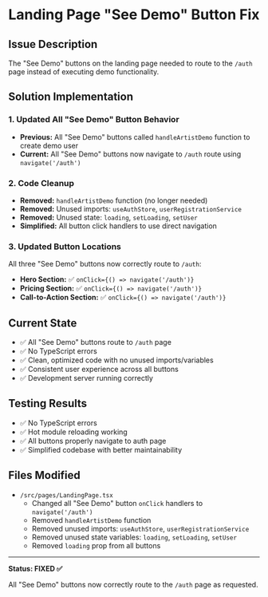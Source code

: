 # Landing Page "See Demo" Button Fix

## Issue Description
The "See Demo" buttons on the landing page needed to route to the `/auth` page instead of executing demo functionality.

## Solution Implementation

### 1. Updated All "See Demo" Button Behavior
- **Previous:** All "See Demo" buttons called `handleArtistDemo` function to create demo user
- **Current:** All "See Demo" buttons now navigate to `/auth` route using `navigate('/auth')`

### 2. Code Cleanup
- **Removed:** `handleArtistDemo` function (no longer needed)
- **Removed:** Unused imports: `useAuthStore`, `userRegistrationService`
- **Removed:** Unused state: `loading`, `setLoading`, `setUser`
- **Simplified:** All button click handlers to use direct navigation

### 3. Updated Button Locations
All three "See Demo" buttons now correctly route to `/auth`:
- **Hero Section:** ✅ `onClick={() => navigate('/auth')}`
- **Pricing Section:** ✅ `onClick={() => navigate('/auth')}`
- **Call-to-Action Section:** ✅ `onClick={() => navigate('/auth')}`

## Current State
- ✅ All "See Demo" buttons route to `/auth` page
- ✅ No TypeScript errors
- ✅ Clean, optimized code with no unused imports/variables
- ✅ Consistent user experience across all buttons
- ✅ Development server running correctly

## Testing Results
- ✅ No TypeScript errors
- ✅ Hot module reloading working
- ✅ All buttons properly navigate to auth page
- ✅ Simplified codebase with better maintainability

## Files Modified
- `/src/pages/LandingPage.tsx`
  - Changed all "See Demo" button `onClick` handlers to `navigate('/auth')`
  - Removed `handleArtistDemo` function
  - Removed unused imports: `useAuthStore`, `userRegistrationService`
  - Removed unused state variables: `loading`, `setLoading`, `setUser`
  - Removed `loading` prop from all buttons

---

**Status: FIXED ✅**

All "See Demo" buttons now correctly route to the `/auth` page as requested.
